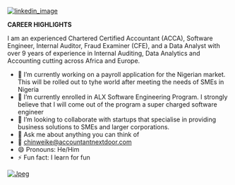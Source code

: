  [![linkedin_image](https://user-images.githubusercontent.com/105613046/190884319-f746de65-ace5-408c-a490-8d79f360b7b7.png)](https://www.linkedin.com/in/chinweike/)


**CAREER HIGHLIGHTS**


I am an experienced Chartered Certified Accountant (ACCA), Software Engineer, Internal Auditor, Fraud Examiner (CFE), and a Data Analyst with over 9 years of experience in Internal Auditing, Data Analytics and Accounting cutting across Africa and Europe. 


- 🔭 I’m currently working on a payroll application for the Nigerian market. This will be rolled out to tyhe world after meeting the needs of SMEs in Nigeria
- 🌱 I’m currently enrolled in ALX Software Engineering Program. I strongly believe that I will come out of the program a super charged software engineer
- 👯 I’m looking to collaborate with startups that specialise in providing business solutions to SMEs and larger corporations.
- 💬 Ask me about anything you can think of 
- 📧 chinweike@accountantnextdoor.com
- 😄 Pronouns: He/Him
- ⚡ Fun fact: I learn for fun



[![Jpeg](https://user-images.githubusercontent.com/105613046/190876791-450f399a-1001-4ad6-82aa-e37b3c9d9bbe.jpg)](https://accountantnextdoor.com/)

<!--
**okwuduche/okwuduche** is a ✨ _special_ ✨ repository because its `README.md` (this file) appears on your GitHub profile.



Here are some ideas to get you started:

- 🔭 I’m currently working on a payroll application for the Nigerian market. This will be rolled out to tyhe world after meeting the needs of SMEs in Nigeria
- 🌱 I’m currently enrolled in ALX Software Engineering Program. I strongly believe that I will come out of the program a super charged software engineer
- 👯 I’m looking to collaborate startups that specialise in providing business solutions to organizations
- 💬 Ask me about anything you can think of
- 📫 How to reach me: chinweike@accountantnextdoor.com
- 😄 Pronouns: He/Him
- ⚡ Fun fact: I learn for fun
[![Jpeg](https://user-images.githubusercontent.com/105613046/190876791-450f399a-1001-4ad6-82aa-e37b3c9d9bbe.jpg)](https://accountantnextdoor.com/)
-->
